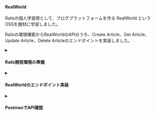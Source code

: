 #### RealWorld
Railsの個人学習用として、ブログプラットフォームを作る RealWorld という OSSを題材に学習しました。

Railsの環境構築からRealWorldのAPIのうち、Create Article、Get Article、Update Article、Delete Articleのエンドポイントを実装しました。

<details>
<summary><h4>Rails開発環境の準備</3></summary>

下記の開発環境で実施しました。

##### 開発環境
- Edition: Windows 11 Home, Version: 22H2, OSビルド: 22621.1702
- WSL2
- Docker Desktop for Windows: 4.20.1 (110738)
- Docker Engine: 24.0.2
- Docker Compose: v2.18.1
- Ruby: 3.2.2
- Rails: 7.0.5
- MySQL: 8.0.33

次に、ディレクトリは下記の構成にしました。
ディレクトリ名は適宜変えて下さい。

##### ディレクトリ構成
real_world<br>
├realworld<br>
│├Gemfile<br>
│├Gemfile.lock<br>
│├entrypoint.sh<br>
│└Dockerfile<br>
└docker-compose.yml

各種設定ファイルを作成、記述していきます。
まずは、必要なディレクト・ファイルを作成します。

```terminal:console
mkdir real_world
cd real_world

mkdir realworld
touch docker-compose.yml

touch ./realworld/Gemfile
touch ./realworld/Gemfile.lock
touch ./realworld/entrypoint.sh
touch ./realworld/Dockerfile

```

次に、各ファイルを記述していきます。

##### Gemfile
```text:Gemfile
source 'https://rubygems.org'
gem 'rails', '~>7.0.5'
```
Railsは最新の7.0.5を使用しました。
Railsのバージョンは下記サイトから確認して下さい。

https://rubygems.org

##### Gemfile.lock
```text:Gemfile.lock
```
Gemfile.lockファイルはビルド後に、バージョン等の情報が記載されるので、現状は空ファイルのままで大丈夫です。

##### entrypoint.sh
```shell:entrypoint.sh
#!/bin/bash
set -e
rm -f /api/tmp/pids/server.pid
exec "$@"
```
Railsにはサーバー内にserver.pidというファイルが先に存在していたときに、サーバーが再起動できなくなる問題があります。それを回避するためのスクリプトを作成します。

##### Dockerfile
```dockerfile:Dockerfile
FROM ruby:latest
ARG RUBYGEMS_VERSION=3.4.6
RUN mkdir /api
WORKDIR /api
COPY Gemfile /api/Gemfile
COPY Gemfile.lock /api/Gemfile.lock
RUN gem update --system ${RUBYGEMS_VERSION} && \
    bundle install
COPY . /api
COPY entrypoint.sh /usr/bin/
RUN chmod +x /usr/bin/entrypoint.sh
ENTRYPOINT ["entrypoint.sh"]
CMD ["rails", "server", "-b", "0.0.0.0"]
```
おおまかに内容を説明すると、イメージを指定した後にコンテナ内にapiというディレクトリを作成し、作業ディレクトリを指定しています。
次に、ローカルのGemfileとGemfile.lockをコンテナ内にコピーし、その後に、Gemをインストールします。
最後に、コンテナ起動時に実行するスクリプトをコピーし、実行権限を与えて、エンドポイントを設定。コンテナ起動時にRailsサーバが起動するようにしてあります。

##### docker-compose.yml
```yml:docker-compose.yml
version: '3'
services:
  api:
    build: ./realworld/
    command: /bin/sh -c "rm -f tmp/pids/server.pid && bundle exec rails s -p 3000 -b '0.0.0.0'"
    volumes:
      - ./realworld:/api
    ports:
      - 3000:3000
    depends_on:
      - db
    tty: true
    stdin_open: true
  db:
    image: mysql:latest
    command: mysqld --character-set-server=utf8 --collation-server=utf8_unicode_ci
    volumes:
      - db-volume:/var/lib/mysql
    environment:
      MYSQL_ROOT_PASSWORD: password
      TZ: "Asia/Tokyo"
    ports:
      - "3306:3306"
volumes:
  db-volume:
```

おおまかに内容を説明すると、apiというサービス名を指定して、realworld配下のDockerfileを基にイメージをビルドしています。
volumesではローカルのrealworldディレクトリをコンテナ内のapiディレクトリにマウントしています。
depends_onでは、サービスの依存関係を指定しています。今回のように記述した場合、起動時には、db→apiの順に起動します。また、停止時には、api→dbの順に停止します。
また、dbサービスには最新のMySQLイメージを指定しています。
文字化け防止のために、utf8を指定しました。
volumesを記述するとコンテナを作り直したとしてもPCにデータを保存する領域が作成されるので今回はdb-volumesをボリュームしました。

##### docker compose run & build
```text:console
docker compose run api rails new . --force --database=mysql --api
docker compose build
```
apiモードでRailsプロジェクトを作成します。
docker compose runでは引数に指定したサービスのコンテナ内でコマンドを実行します。
api：docker-compose.ymlのservices直下のサービス名
--force：上書きオプション
--database=mysql：使用するデータベース
--api：APIモードの指定

Railsプロジェクトが作成できたら、イメージをビルドします。

##### データベース設定
```yml:./realworld/config/database.yml
default: &default
  adapter: mysql2
  encoding: utf8mb4
  pool: <%= ENV.fetch("RAILS_MAX_THREADS") { 5 } %>
  username: root
  password: password
  host: db
```
./realworld/config/database.ymlを編集します。
デフォルトではpasswordが空白、hostがlocalhostとなっているのでdocker上で設定した値に修正します。

##### データベースの作成
```text:console
docker compose up -d
docker compose exec api rails db:create
```
docker compose up -dでコンテナをバックグランドで実行。
docker compose exec api rails db:createでデータベースを作成しています。

##### コンテナ起動確認とRailsロゴの表示確認
```docker:console
docker-compose ps
NAME                IMAGE               COMMAND                  SERVICE             CREATED             STATUS
     PORTS
real_world-api-1    real_world-api      "entrypoint.sh /bin/…"   api                 34 hours ago        Up 10 minutes       0.0.0.0:3000->3000/tcp
real_world-db-1     mysql:latest        "docker-entrypoint.s…"   db                  34 hours ago        Up 10 minutes       0.0.0.0:3306->3306/tcp, 33060/tcp
```
docker-compose psコマンドでコンテナ情報を確認。
apiとdbが起動(up,running)している事が確認出来たら、下記のアドレスにアクセスしてみましょう。<br>
http://localhost:3000

Railsのロゴが表示されたら成功です。

##### CORS設定
忘れないうちにCORS設定をしておきます。
Gemfileに記載されている下記の部分のコメントアウトを解除します。

```text:Gemfile
gem "rack-cors"
```
コメントアウトして、gemが追加されたのでbundle installします。

```docker:console
docker compose exec api bundle install
```

config/initializers/cors.rbのRails.application.config.middleware.insert_before以下をコメントアウトします。
originsの部分はlocalhost:3000に置き換えて下さい。

```ruby:realworld/config/initializers/cors.rb
Rails.application.config.middleware.insert_before 0, Rack::Cors do
  allow do
    origins "localhost:3000"

    resource "*",
      headers: :any,
      methods: [:get, :post, :put, :patch, :delete, :options, :head]
  end
end
```
</details>

<details>
<summary><h4>RealWorldのエンドポイント実装</3></summary>

環境構築が出来たら、エンドポイントを作成する為、Model・Controller・ルートの設定をしていきます。

#### Model
Articleに必要なtitle, description, body, slugの型情報を記載し、マイグレーションを実行して、データベースにこの新しいテーブルを作成します。

```docker:console
rails generate model Article title:string description:text body:text slug:string
rails db:migrate
```

これでModelが作成されました。

#### Controller
次に、 ArticlesControllerを作成します。 このControllerは、記事の作成、取得、更新、削除を担当します。 Controllerを作成するには、次のコマンドを実行します。

```docker:console
rails generate controller Articles
```

作成したControllerに以下のアクションを追加します：

```ruby:controller.rb
class Api::ArticlesController < ApplicationController
  before_action :set_article, only: [:show, :update, :destroy]

  # POST /articles
  def create
    @article = Article.new(article_params)
    @article.slug = @article.title.parameterize

    if @article.save
      render json: { article: @article }, status: :created
    else
      render json: @article.errors, status: :unprocessable_entity
    end
  end

  # GET /articles/:slug
  def show
    render json: { article: @article }
  end

  # PATCH/PUT /articles/:slug
  def update
    if @article.update(article_params)
      render json: { article: @article }
    else
      render json: @article.errors, status: :unprocessable_entity
    end
  end

  # DELETE /articles/:slug
  def destroy
    @article.destroy
  end

  private
    def set_article
      @article = Article.find_by_slug!(params[:slug])
    end

    def article_params
      params.require(:article).permit(:title, :description, :body)
    end
end

```

#### Route
最後に、Routeに下記を追加する事で、アクションを有効にします。

```ruby:routes.rb
Rails.application.routes.draw do
  namespace :api do
    resources :articles, param: :slug, only: [:create, :show, :update, :destroy]
  end
end

```

</details>

<details>
<summary><h4>PostmanでAPI確認</3></summary>
RealWorldのエンドポイントの実装が出来たら、PostmanでAPIをテストします。
下記のURLにアクセスしAPIをテスとしていきます。

https://web.postman.co/


POST, GET, PUT, DELETEそれぞれのアクションを実行するにあたり、下記に示すRealWorldの公式を参照します。

https://realworld-docs.netlify.app/docs/specs/backend-specs/endpoints/#get-article

なお、Article に関わる要素のうち、認証機能及び著者、タグ、お気に入り(favorite) は実装していません。

エンドポイント、HTTPリクエストに対して、HTTPレスポンス(200)が帰ってくればAPIテスト成功です。下記にそれぞれアクションのエンドポイント、HTTPリクエストに対して、HTTPレスポンスを示します。

##### Create Article

- エンドポイント

http://localhost:3000/api/articles

- HTTPリクエスト
```text:body-raw-JSON
{
  "article": {
    "title": "How to train your dragon",
    "description": "Ever wonder how?",
    "body": "You have to believe"
  }
}
```

- HTTPレスポンス
```text:body-raw-JSON
{
  "article": {
    "slug": "how-to-train-your-dragon",
    "title": "How to train your dragon",
    "description": "Ever wonder how?",
    "body": "It takes a Jacobian",
    "createdAt": "2016-02-18T03:22:56.637Z",
    "updatedAt": "2016-02-18T03:48:35.824Z"
    }
}
```

##### Get Article

- エンドポイント

http://localhost:3000/api/articles/:slug

- HTTPリクエスト
```text:body-raw-JSON
```

- HTTPレスポンス
```text:body-raw-JSON
{
  "article": {
    "slug": "how-to-train-your-dragon",
    "title": "How to train your dragon",
    "description": "Ever wonder how?",
    "body": "It takes a Jacobian",
    "createdAt": "2016-02-18T03:22:56.637Z",
    "updatedAt": "2016-02-18T03:48:35.824Z"
    }
}
```
##### Update Article

- エンドポイント

http://localhost:3000/api/articles/:slug

- HTTPリクエスト
```text:body-raw-JSON
{
  "article": {
    "title": "Did you train your dragon?"
  }
}
```

- HTTPレスポンス
```text:body-raw-JSON
{
  "article": {
    "slug": "how-to-train-your-dragon",
    "title": "Did you train your dragon?",
    "description": "Ever wonder how?",
    "body": "It takes a Jacobian",
    "createdAt": "2016-02-18T03:22:56.637Z",
    "updatedAt": "2016-02-18T03:48:35.824Z"
    }
}
```
##### Delete Article

- エンドポイント

http://localhost:3000/api/articles/:slug

- HTTPリクエスト
```text:body-raw-JSON
```

- HTTPレスポンス
```text:body-raw-JSON
```

</details>
